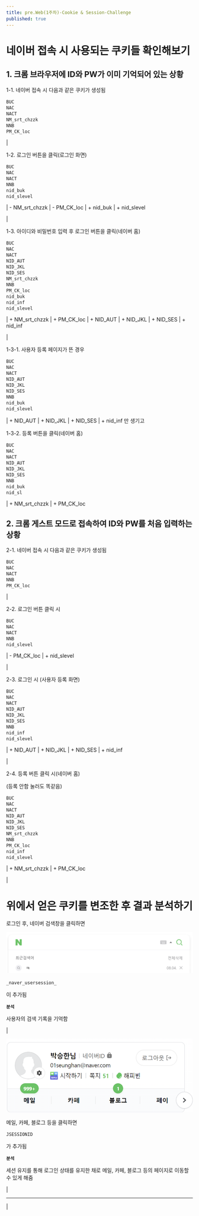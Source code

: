 ```yaml
---
title: pre.Web(1주차)-Cookie & Session-Challenge
published: true
---
```


# 네이버 접속 시 사용되는 쿠키들 확인해보기

## 1. 크롬 브라우저에 ID와 PW가 이미 기억되어 있는 상황

1-1. 네이버 접속 시 다음과 같은 쿠키가 생성됨

```
BUC
NAC
NACT
NM_srt_chzzk
NNB
PM_CK_loc
```

|

1-2. 로그인 버튼을 클릭(로그인 화면)

```
BUC
NAC
NACT
NNB
nid_buk
nid_slevel
```

| - NM_srt_chzzk
| - PM_CK_loc
| + nid_buk
| + nid_slevel

|

1-3. 아이디와 비밀번호 입력 후 로그인 버튼을 클릭(네이버 홈)

```
BUC
NAC
NACT
NID_AUT
NID_JKL
NID_SES
NM_srt_chzzk
NNB
PM_CK_loc
nid_buk
nid_inf
nid_slevel
```

| + NM_srt_chzzk
| + PM_CK_loc
| + NID_AUT
| + NID_JKL
| + NID_SES
| + nid_inf

|

1-3-1. 사용자 등록 페이지가 뜬 경우

```
BUC
NAC
NACT
NID_AUT
NID_JKL
NID_SES
NNB
nid_buk
nid_slevel
```

| + NID_AUT
| + NID_JKL
| + NID_SES
| + nid_inf 만 생기고

1-3-2. 등록 버튼을 클릭(네이버 홈)

```
BUC
NAC
NACT
NID_AUT
NID_JKL
NID_SES
NNB
nid_buk
nid_sl
```

| + NM_srt_chzzk
| + PM_CK_loc


## 2. 크롬 게스트 모드로 접속하여 ID와 PW를 처음 입력하는 상황

2-1. 네이버 접속 시 다음과 같은 쿠키가 생성됨

```
BUC
NAC
NACT
NNB
PM_CK_loc
```

|

2-2. 로그인 버튼 클릭 시

```
BUC
NAC
NACT
NNB
nid_slevel
```

| - PM_CK_loc
| + nid_slevel

|

2-3. 로그인 시 (사용자 등록 화면)

```
BUC
NAC
NACT
NID_AUT
NID_JKL
NID_SES
NNB
nid_inf
nid_slevel
```

| + NID_AUT
| + NID_JKL
| + NID_SES
| + nid_inf

|

2-4. 등록 버튼 클릭 시(네이버 홈)

(등록 안함 눌러도 똑같음)

```
BUC
NAC
NACT
NID_AUT
NID_JKL
NID_SES
NM_srt_chzzk
NNB
PM_CK_loc
nid_inf
nid_slevel
```

| + NM_srt_chzzk
| + PM_CK_loc

|

# 위에서 얻은 쿠키를 변조한 후 결과 분석하기

로그인 후, 네이버 검색창을 클릭하면

![naver 검색창](./assets/images/naver(2).png)  
```
_naver_usersession_
```
이 추가됨

**`분석`**

사용자의 검색 기록을 기억함

|

![naver 프로필](./assets/images/naver(1).png)  

메일, 카페, 블로그 등을 클릭하면

```
JSESSIONID
```
가 추가됨

**`분석`**

세션 유지를 통해 로그인 상태를 유지한 채로 메일, 카페, 블로그 등의 페이지로 이동할 수 있게 해줌

|

---

|